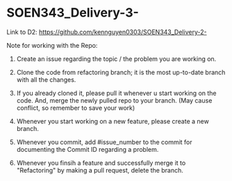 # SOEN343_Delivery-3-

Link to D2: https://github.com/kennguyen0303/SOEN343_Delivery-2-

Note for working with the Repo:

1. Create an issue regarding the topic / the problem you are working on.

2. Clone the code from refactoring branch; it is the most up-to-date branch with all the changes.

3. If you already cloned it, please pull it whenever u start working on the code. And, merge the newly pulled repo to your branch. (May cause conflict, so remember to save your work)

4. Whenever you start working on a new feature, please create a new branch.

5. Whenever you commit, add #issue_number to the commit for documenting the Commit ID regarding a problem.

6. Whenever you finsih a feature and successfully merge it to "Refactoring" by making a pull request, delete the branch. 
